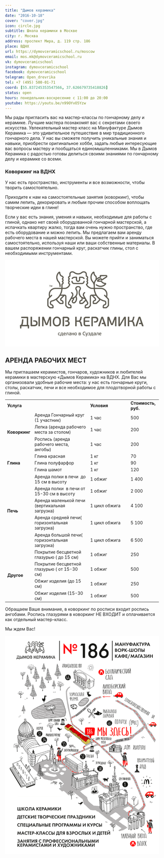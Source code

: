 ```yaml
---
title: "Дымов керамика"
date: "2016-10-18"
cover: "cover.jpg"
icon: circle.jpg
subtitle: Школа керамики в Москве
city: г. Москва
address: проспект Мира, д. 119 стр. 186
place: ВДНХ
url: https://dymovceramicschool.ru/moscow
email: mos.mk@dymovceramicschool.ru
vk: dymovceramicschool
instagram: dymovceramicschool
facebook: dymovceramicschool
telegram: Open_drevrika
tel: +7 (495) 500-01-71
coord: [55.837245353547566, 37.626679735418826]
status: open
hours: понедельник-воскресение с 11:00 до 20:00
youtube: https://youtu.be/n99OYvO5Yzw
---
```


Мы рады пригласить вас на мастер-классы по гончарному делу и керамике. Лучшие мастера познакомят вас с секретами своего искусства. Увлекательный мастер класс на Мануфактуре Дымов Керамика — это удивительное путешествие в мир традиционного гончарного дела. У нас вы сможете получить уникальные знания и навыки, приобрести оригинальное хобби, задать любые интересующие вас вопросы мастеру и пообщаться единомышленниками. Мы в Дымов Керамика с радостью готовы делиться своими знаниями по гончарному делу и керамике со всеми.

### Коворкинг на ВДНХ

У нас есть пространство, инструменты и все возможности, чтобы творить самостоятельно.

Приходите к нам на самостоятельные занятия (коворкинг), чтобы самим лепить, декорировать и любым прочим способом воплощать творческие идеи в глине!

Если у вас есть знания, умения и навыки, необходимые для работы с глиной, однако нет своей оборудованной гончарной мастерской, а испачкать квартиру жалко, тогда вам очень нужно пространство, где есть оборудование и можно лепить. Мы предлагаем вам аренду рабочего места в нашей мастерской. Вы можете прийти и заниматься самостоятельно, используя наши или ваши собственные материалы. В вашем распоряжении гончарный круг, раскатчик глины, стол с необходимыми инструментами.

![](./logo.jpg)

## АРЕНДА РАБОЧИХ МЕСТ

Мы приглашаем керамистов, гончаров, художников и любителей керамики в мастерскую «Дымов Керамика» на ВДНХ. Для Вас мы организовали удобные рабочие места: у нас есть гончарные круги, столы, раскатчик, печи и все необходимое для плодотворной работы с глиной.

<table>
<tbody>
<tr>
<td style="width: 50%; " colspan="2"><strong>Услуга</strong></td>
<td style="width: 30%; "><strong>Условия</strong></td>
<td style="width: 20%; "><strong>Стоимость, руб.</strong></td>
</tr>
<tr>
<td rowspan="3" colspan="1"><strong>Коворкинг</strong></td>
<td>Аренда Гончарный круг (1 участник)&nbsp; </td>
<td>1 час</td>
<td>500</td>
</tr>
<tr>
<td>Лепка (аренда рабочего места за столом)&nbsp; </td>
<td>1 час</td>
<td>200</td>
</tr>
<tr>
<td>Роспись (аренда рабочего места, ангобы)</td>
<td>1 час</td>
<td>200</td>
</tr>
<tr>
<td rowspan="3"><strong>Глина</strong></td>
<td>Глина красная</td>
<td>1 кг</td>
<td>70</td>
</tr>
<tr>
<td>Глина полуфарфор</td>
<td>1 кг</td>
<td>90</td>
</tr>
<tr>
<td>Глина шамот</td>
<td>1 кг</td>
<td>120</td>
</tr>
<tr>
<td rowspan="5" colspan="1"><strong>Печь</strong></td>
<td>Аренда полки в печи&nbsp; до 15 см в высоту</td>
<td>1 обжиг</td>
<td>1 400</td>
</tr>
<tr>
<td>Аренда полки&nbsp; в печи от 15-30 см в высоту</td>
<td>1 обжиг</td>
<td>2 000</td>
</tr>
<tr>
<td>Аренда маленькой печи (вертикальная загрузка)</td>
<td>1 цикл обжига</td>
<td>4 100</td>
</tr>
<tr>
<td>Аренда средней печи( горизонтальная загрузка)</td>
<td>1 цикл обжига</td>
<td>5 100</td>
</tr>
<tr>
<td>Аренда большой печи( горизонтальная загрузка)</td>
<td>1 цикл обжига</td>
<td>6 500</td>
</tr>
<tr>
<td rowspan="4" colspan="1"><strong>Другое</strong></td>
<td>Покрытие бесцветной глазурью ( до 15 см)&nbsp; </td>
<td>1 обжиг</td>
<td>250</td>
</tr>
<tr>
<td>Покрытие бесцветной глазурью ( от 15-30 см)&nbsp; </td>
<td>1 обжиг</td>
<td>500</td>
</tr>
<tr>
<td>Обжиг изделия (до 15 см)&nbsp; </td>
<td>1 обжиг</td>
<td>250</td>
</tr>
<tr>
<td>Обжиг изделия (15-30 см)&nbsp; </td>
<td>1 обжиг</td>
<td>500</td>
</tr>
</tbody>
</table>

Обращаем Ваше внимание, в коворкинг по росписи входит роспись ангобами. Роспись глазурями в коворкинг НЕ ВХОДИТ и оплачивается как отдельный мастер-класс.

Мы ждем Вас!

![dymov](./dymov.png)
